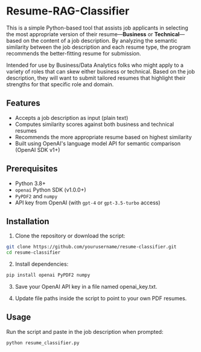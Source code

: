 # Resume-RAG-Classifier

This is a simple Python-based tool that assists job applicants in selecting the most appropriate version of their resume—**Business** or **Technical**—based on the content of a job description. By analyzing the semantic similarity between the job description and each resume type, the program recommends the better-fitting resume for submission.

Intended for use by Business/Data Analytics folks who might apply to a variety of roles that can skew either business or technical. Based on the job description, they will want to submit tailored resumes that highlight their strengths for that specific role and domain.

## Features

- Accepts a job description as input (plain text)
- Computes similarity scores against both business and technical resumes
- Recommends the more appropriate resume based on highest similarity
- Built using OpenAI's language model API for semantic comparison (OpenAI SDK v1+)

## Prerequisites

- Python 3.8+
- `openai` Python SDK (v1.0.0+)
- `PyPDF2` and `numpy`
- API key from OpenAI (with `gpt-4` or `gpt-3.5-turbo` access)

## Installation

1. Clone the repository or download the script:
```bash
git clone https://github.com/yourusername/resume-classifier.git
cd resume-classifier
```

2. Install dependencies:
```bash
pip install openai PyPDF2 numpy
```

3. Save your OpenAI API key in a file named openai_key.txt.

4. Update file paths inside the script to point to your own PDF resumes.

## Usage

Run the script and paste in the job description when prompted:

```
python resume_classifier.py
```
